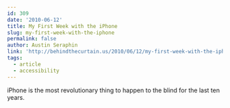 ```yaml
---
id: 309
date: '2010-06-12'
title: My First Week with the iPhone
slug: my-first-week-with-the-iphone
permalink: false
author: Austin Seraphin
link: 'http://behindthecurtain.us/2010/06/12/my-first-week-with-the-iphone/'
tags:
  - article
  - accessibility
---
```

iPhone is the most revolutionary thing to happen to the blind for the last ten years.
